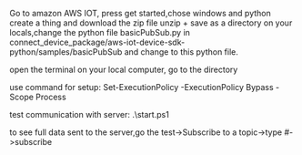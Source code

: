 Go to amazon AWS IOT, press get started,chose windows and python create a thing and download the zip file unzip + save as a directory on your locals,change the python file basicPubSub.py in connect_device_package/aws-iot-device-sdk-python/samples/basicPubSub and change to this python file.

open the terminal on your local computer, go to the directory 

use command for setup:
Set-ExecutionPolicy -ExecutionPolicy Bypass -Scope Process

test communication with server:
.\start.ps1

to see full data sent to the server,go the test->Subscribe to a topic->type #->subscribe
